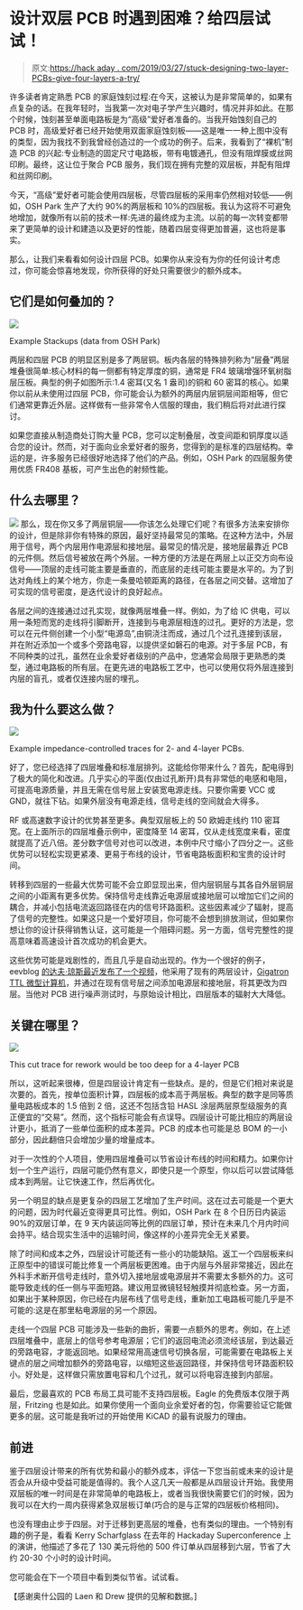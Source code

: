 # 设计双层 PCB 时遇到困难？给四层试试！

> 原文:[https://hack aday . com/2019/03/27/stuck-designing-two-layer-PCBs-give-four-layers-a-try/](https://hackaday.com/2019/03/27/stuck-designing-two-layer-pcbs-give-four-layers-a-try/)

许多读者肯定熟悉 PCB 的家庭蚀刻过程:在今天，这被认为是非常简单的，如果有点复杂的话。在我年轻时，当我第一次对电子学产生兴趣时，情况并非如此。在那个时候，蚀刻甚至单面电路板是为“高级”爱好者准备的。当我开始蚀刻自己的 PCB 时，高级爱好者已经开始使用双面家庭蚀刻板——这是唯一一种上图中没有的类型，因为我找不到我曾经创造过的一个成功的例子。后来，我看到了“裸机”制造 PCB 的兴起:专业制造的固定尺寸电路板，带有电镀通孔，但没有阻焊膜或丝网印刷。最终，这让位于聚合 PCB 服务，我们现在拥有完整的双层板，并配有阻焊和丝网印刷。

今天，“高级”爱好者可能会使用四层板，尽管四层板的采用率仍然相对较低——例如，OSH Park 生产了大约 90%的两层板和 10%的四层板。我认为这将不可避免地增加，就像所有以前的技术一样:先进的最终成为主流。以前的每一次转变都带来了更简单的设计和建造以及更好的性能，随着四层变得更加普遍，这也将是事实。

那么，让我们来看看如何设计四层 PCB。如果你从来没有为你的任何设计考虑过，你可能会惊喜地发现，你所获得的好处只需要很少的额外成本。

## 它们是如何叠加的？

[![](../Images/936de8a0dda13bf28dabfad1c88db74d.png)](https://hackaday.com/wp-content/uploads/2019/03/4-layer-stackup-thumbnail.png)

Example Stackups (data from OSH Park)

两层和四层 PCB 的明显区别是多了两层铜。板内各层的特殊排列称为“层叠”两层堆叠很简单:核心材料的每一侧都有特定厚度的铜，通常是 FR4 玻璃增强环氧树脂层压板。典型的例子如图所示:1.4 密耳(又名 1 盎司)的铜和 60 密耳的核心。如果你以前从未使用过四层 PCB，你可能会认为额外的两层内层铜层间距相等，但它们通常更靠近外层。这样做有一些非常令人信服的理由，我们稍后将对此进行探讨。

如果您直接从制造商处订购大量 PCB，您可以定制叠层，改变间距和铜厚度以适合您的设计。然而，对于面向业余爱好者的服务，您得到的是标准的四层结构。幸运的是，许多服务已经很好地选择了他们的产品。例如，OSH Park 的四层服务使用优质 FR408 基板，可产生出色的射频性能。

## 什么去哪里？

[![](../Images/14311b77c38aa158992509e6867bd4a7.png)](https://hackaday.com/wp-content/uploads/2019/03/signal-layers-3.png) 那么，现在你又多了两层铜层——你该怎么处理它们呢？有很多方法来安排你的设计，但是除非你有特殊的原因，最好坚持最常见的策略。在这种方法中，外层用于信号，两个内层用作电源层和接地层。最常见的情况是，接地层最靠近 PCB 的元件侧。然后信号被放在两个外层。一种方便的方法是在两层上以正交方向布设信号——顶层的走线可能主要是垂直的，而底层的走线可能主要是水平的。为了到达对角线上的某个地方，你走一条曼哈顿距离的路径，在各层之间交替。这增加了可实现的信号密度，是迭代设计的良好起点。

各层之间的连接通过过孔实现，就像两层堆叠一样。例如，为了给 IC 供电，可以用一条短而宽的走线将引脚断开，连接到与电源层相连的过孔。更好的方法是，您可以在元件侧创建一个小型“电源岛”,由铜浇注而成，通过几个过孔连接到该层，并在附近添加一个或多个旁路电容，以提供坚如磐石的电源。对于多层 PCB，有不同种类的过孔，虽然在业余爱好者级别的产品中，您通常会局限于更熟悉的类型，通过电路板的所有层。在更先进的电路板工艺中，也可以使用仅将外层连接到内层的盲孔，或者仅连接内层的埋孔。

## 我为什么要这么做？

[![](../Images/8bd5dd3f77005c332d31d1c008650137.png)](https://hackaday.com/wp-content/uploads/2019/03/trace_comaprison.png)

Example impedance-controlled traces for 2- and 4-layer PCBs.

好了，您已经选择了四层堆叠和标准层排列。这能给你带来什么？首先，配电得到了极大的简化和改进。几乎实心的平面(仅由过孔断开)具有非常低的电感和电阻，可提高电源质量，并且无需在信号层上安装宽电源走线。只要你需要 VCC 或 GND，就往下钻。如果外层没有电源走线，信号走线的空间就会大得多。

RF 或高速数字设计的优势甚至更多。典型双层板上的 50 欧姆走线约 110 密耳宽。在上面所示的四层堆叠示例中，密度降至 14 密耳，仅从走线宽度来看，密度就提高了近八倍。差分数字信号对也可以改进，本例中尺寸缩小了四分之一。这些优势可以轻松实现更紧凑、更易于布线的设计，节省电路板面积和宝贵的设计时间。

转移到四层的一些最大优势可能不会立即显现出来，但内层铜层与其各自外层铜层之间的小距离有更多优势。保持信号走线靠近电源层或接地层可以增加它们之间的耦合，并减小包括电流返回路径在内的信号环路面积。这些因素减少了辐射，提高了信号的完整性。如果这只是一个爱好项目，你可能不会想到排放测试，但如果你想让你的设计获得销售认证，这可能是一个阻碍问题。另一方面，信号完整性的提高意味着高速设计首次成功的机会更大。

这些优势可能是戏剧性的，而且几乎是自动出现的。作为一个很好的例子，eevblog [的达夫·琼斯最近发布了一个视频](https://www.youtube.com/watch?v=crs_QLuUTyQ)，他采用了现有的两层设计，[Gigatron TTL 微型计算机](https://gigatron.io/)，并通过在现有信号层之间添加电源层和接地层，将其更改为四层。当他对 PCB 进行噪声测试时，与原始设计相比，四层版本的辐射大大降低。

## 关键在哪里？

[![](../Images/96c2513feabc9ff944d41c9f44f39b9f.png)](https://hackaday.com/wp-content/uploads/2019/03/reworked_footprint-circled.jpg)

This cut trace for rework would be too deep for a 4-layer PCB

所以，这听起来很棒，但是四层设计肯定有一些缺点。是的，但是它们相对来说是次要的。首先，按单位面积计算，四层板的成本高于两层板。典型的数字是同等质量电路板成本的 1.5 倍到 2 倍，这还不包括含铅 HASL 涂层两层原型级服务的真正便宜的“交易”。然而，这个指标可能会有点误导。四层设计可能比相应的两层设计更小，抵消了一些单位面积的成本差异。PCB 的成本也可能是总 BOM 的一小部分，因此翻倍只会增加少量的增量成本。

对于一次性的个人项目，使用四层堆叠可以节省设计布线的时间和精力。如果你计划一个生产运行，四层可能仍然有意义，即使只是一个原型，你以后可以尝试降低成本到两层。让它快速工作，然后再优化。

另一个明显的缺点是更复杂的四层工艺增加了生产时间。这在过去可能是一个更大的问题，因为时代最近变得更具可比性。例如，OSH Park 在 8 个日历日内装运 90%的双层订单，在 9 天内装运同等比例的四层订单，预计在未来几个月内时间会持平。结合现实生活中的运输时间，像这样的小差异完全无关紧要。

除了时间和成本之外，四层设计可能还有一些小的功能缺陷。返工一个四层板来纠正原型中的错误可能比修复一个两层板更困难。由于内层与外层非常接近，因此在外科手术断开信号走线时，意外切入接地层或电源层并不需要太多额外的力。这可能导致走线的任一侧与平面短路。建议用显微镜轻轻触摸并彻底检查。另一方面，如果出于某种原因，你已经在内层布线了信号走线，重新加工电路板可能几乎是不可能的:这是在那里粘电源层的另一个原因。

走线一个四层 PCB 可能涉及一些新的曲折，需要一点额外的思考。例如，在上述四层堆叠中，底层上的信号参考电源层；它们的返回电流必须流经该层，到达最近的旁路电容，才能返回地。如果经常用高速信号切换各层，可能需要在电路板上关键点的层之间增加额外的旁路电容，以缩短这些返回路径，并保持信号环路面积较小。好处是，这样做只需放置电容和几个过孔，就可以将电容连接到内部层。

最后，您最喜欢的 PCB 布局工具可能不支持四层板。Eagle 的免费版本仅限于两层，Fritzing 也是如此。如果你使用一个面向业余爱好者的包，你需要验证它能做更多的层。这可能是我听过的开始使用 KiCAD 的最有说服力的理由。

## 前进

鉴于四层设计带来的所有优势和最小的额外成本，评估一下您当前或未来的设计是否会从升级中受益可能是值得的。我个人这几天一般都是从四层设计开始。我使用双层板的唯一时间是在非常简单的电路板上，或者当我很快需要它们的时候，因为我可以在大约一周内获得紧急双层板订单(巧合的是与正常的四层板价格相同)。

也没有理由止步于四层。对于迁移到更高层的堆叠，也有类似的理由。一个特别有趣的例子是，看看 Kerry Scharfglass 在去年的 Hackaday Superconference 上的演讲，他描述了多花了 130 美元将他的 500 件订单从四层移到六层，节省了大约 20-30 个小时的设计时间。

您可能会在下一个项目中看到类似节省。试试看。

【感谢奥什公园的 Laen 和 Drew 提供的见解和数据。]